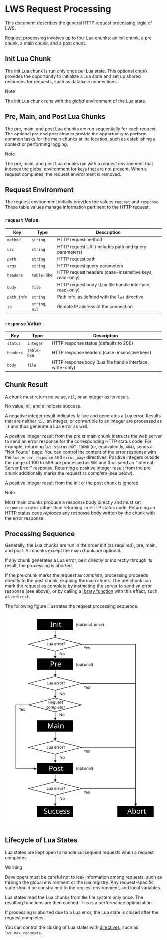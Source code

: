 # LWS Request Processing

This document describes the general HTTP request processing logic of LWS.

Request processing involves up to four Lua chunks: an init chunk, a pre chunk, a main chunk, and
a post chunk.


## Init Lua Chunk

The init Lua chunk is run only once per Lua state. This optional chunk provides the opportunity
to initialize a Lua state and set up shared resources for requests, such as database connections.

> [!NOTE]
> The init Lua chunk runs with the *global* environment of the Lua state.


## Pre, Main, and Post Lua Chunks

The pre, main, and post Lua chunks are run sequentially for each request. The optional pre and
post chunks provide the opportunity to perform common tasks for the main chunks at the location,
such as establishing a context or performing logging.

> [!NOTE]
> The pre, main, and post Lua chunks run with a *request* environment that indexes the global
> environment for keys that are not present. When a request completes, the request environment
> is removed.


## Request Environment

The request environment initially provides the values `request` and `response`. These table values
manage information pertinent to the HTTP request.


### `request` Value

| Key | Type | Description |
| --- | --- | --- |
| `method` | `string` | HTTP request method |
| `uri` | `string` | HTTP request URI (includes path and query parameters) |
| `path` | `string` | HTTP request path |
| `args` | `string` | HTTP request query parameters |
| `headers` | `table`-like | HTTP request headers (case-insensitive keys, read-only) |
| `body` | `file` | HTTP request body (Lua file handle interface, read-only) |
| `path_info` | `string` | Path info, as defined with the `lws` directive |
| `ip` | `string`, `nil` | Remote IP address of the connection |


### `response` Value

| Key | Type | Description |
| --- | --- | --- |
| `status` | `integer` | HTTP response status (defaults to 200) |
| `headers` | `table`-like | HTTP response headers (case-insensitive keys) |
| `body` | `file` | HTTP response body (Lua file handle interface, write-only) |


## Chunk Result

A chunk must return no value, `nil`, or an integer as its result.

No value, nil, and `0` indicate success.

A negative integer result indicates failure and generates a Lua error. Results that are neither
`nil`, an integer, or convertible to an integer are processed as `-1` and thus generate a Lua
error as well.

A positive integer result from the pre or main chunk instructs the web server to send an error
response for the corresponding HTTP status code. For example, returning `lws.status.NOT_FOUND`
(or, equivalently, `404`), sends a "Not Found" page. You can control the content of the error
response with the `lws_error_response` and `error_page` directives. Positive integers outside
the range of 100 to 599 are processed as `500` and thus send an "Internal Server Error" response.
Returning a positive integer result from the pre chunk additionally marks the request as
*complete* (see below).

A positive integer result from the init or the post chunk is ignored.

> [!NOTE]
> Most main chunks produce a response body directly and must set `response.status` rather than
> returning an HTTP status code. Returning an HTTP status code *replaces* any response body
> written by the chunk with the error response.


## Processing Sequence

Generally, the Lua chunks are run in the order init (as required), pre, main, and post. All chunks
except the main chunk are optional.

If any chunk generates a Lua error, be it directly or indirectly through its result, the
processing is aborted.

If the pre chunk marks the request as *complete*, processing proceeds directly to the post chunk,
skipping the main chunk. The pre chunk can mark the request as complete by instructing the server
to send an error response (see above), or by calling a [library function](Library.md) with this
effect, such as `redirect`.

The following figure illustrates the request processing sequence.

![Request processing sequence](images/RequestProcessingSequence.svg)


## Lifecycle of Lua States

Lua states are kept open to handle subsequent requests when a request completes.

> [!WARNING]
> Developers must be careful not to leak information among requests, such as through the global
> environment or the Lua registry. Any request-specific state should be constrained to the request
> environment, and local variables.

Lua states read the Lua chunks from the file system only once. The resulting functions are then
cached. This is a performance optimization.

If processing is aborted due to a Lua error, the Lua state is closed after the request completes.

You can control the closing of Lua states with [directives](Directives.md), such as
`lws_max_requests`.
